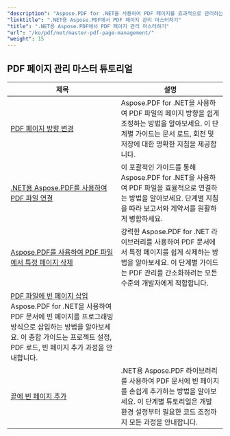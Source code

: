 ```yaml
---
"description": "Aspose.PDF for .NET을 사용하여 PDF 페이지를 효과적으로 관리하는 방법을 알아보세요. 이 상세 가이드에서는 PDF 워크플로를 최적화하기 위해 프로그래밍 방식으로 페이지를 추가, 삭제, 재배열 및 추출하는 방법을 다룹니다. 문서 관리 기능을 향상시켜 보세요."
"linktitle": ".NET용 Aspose.PDF에서 PDF 페이지 관리 마스터하기"
"title": ".NET용 Aspose.PDF에서 PDF 페이지 관리 마스터하기"
"url": "/ko/pdf/net/master-pdf-page-management/"
"weight": 15
---
```


## PDF 페이지 관리 마스터 튜토리얼
| 제목 | 설명 |
| --- | --- | 
| [PDF 페이지 방향 변경](./change-pdf-page-orientation/) | Aspose.PDF for .NET을 사용하여 PDF 파일의 페이지 방향을 쉽게 조정하는 방법을 알아보세요. 이 단계별 가이드는 문서 로드, 회전 및 저장에 대한 명확한 지침을 제공합니다. |  
| [.NET용 Aspose.PDF를 사용하여 PDF 파일 연결](./concatenating-pdf-files/) | 이 포괄적인 가이드를 통해 Aspose.PDF for .NET을 사용하여 PDF 파일을 효율적으로 연결하는 방법을 알아보세요. 단계별 지침을 따라 보고서와 계약서를 원활하게 병합하세요. |  
| [Aspose.PDF를 사용하여 PDF 파일에서 특정 페이지 삭제](./delete-particular-page-from-pdf-files/) | 강력한 Aspose.PDF for .NET 라이브러리를 사용하여 PDF 문서에서 특정 페이지를 쉽게 삭제하는 방법을 알아보세요. 이 단계별 가이드는 PDF 관리를 간소화하려는 모든 수준의 개발자에게 적합합니다. |    
| [PDF 파일에 빈 페이지 삽입](./insert-empty-pages/) Aspose.PDF for .NET을 사용하여 PDF 문서에 빈 페이지를 프로그래밍 방식으로 삽입하는 방법을 알아보세요. 이 종합 가이드는 프로젝트 설정, PDF 로드, 빈 페이지 추가 과정을 안내합니다. |  
| [끝에 빈 페이지 추가](./adding-an-empty-page-at-end/) | .NET용 Aspose.PDF 라이브러리를 사용하여 PDF 문서에 빈 페이지를 손쉽게 추가하는 방법을 알아보세요. 이 단계별 튜토리얼은 개발 환경 설정부터 필요한 코드 조정까지 모든 과정을 안내합니다. |